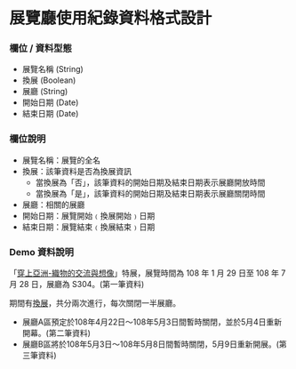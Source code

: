 展覽廳使用紀錄資料格式設計
==========================


### 欄位 / 資料型態 ###

- 展覽名稱 (String)
- 換展 (Boolean)
- 展廳 (String)
- 開始日期 (Date)
- 結束日期 (Date)


### 欄位說明 ###

- 展覽名稱：展覽的全名
- 換展：該筆資料是否為換展資訊
	- 當換展為「否」，該筆資料的開始日期及結束日期表示展廳開放時間
	- 當換展為「是」，該筆資料的開始日期及結束日期表示展廳關閉時間
- 展廳：相關的展廳
- 開始日期：展覽開始﹙換展開始﹚日期
- 結束日期：展覽結束﹙換展結束﹚日期


### Demo 資料說明 ###

「[穿上亞洲-織物的交流與想像](https://south.npm.gov.tw/ExhibitionsDetailC003110.aspx?Cond=31e50fed-09ca-439a-830c-85f0fbf4e0db&appname=Exhibition3112&State=0)」特展，展覽時間為 108 年 1 月 29 日至 108 年 7 月 28 日，展廳為 S304。(第一筆資料)

期間有[換展](https://south.npm.gov.tw/ActivitiesDetailC006110.aspx?Cond=d5ab9ab1-352d-492e-9063-47c334fbb178)，共分兩次進行，每次關閉一半展廳。

- 展廳A區預定於108年4月22日～108年5月3日間暫時關閉，並於5月4日重新開幕。(第二筆資料)
- 展廳B區將於108年5月3日～108年5月8日間暫時關閉，5月9日重新開展。(第三筆資料)